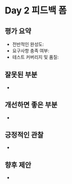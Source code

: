 # Day 2 피드백 폼

## 평가 요약
- 전반적인 완성도:
- 요구사항 충족 여부:
- 테스트 커버리지 및 품질:

## 잘못된 부분
- 

## 개선하면 좋은 부분
- 

## 긍정적인 관찰
- 

## 향후 제안
- 
